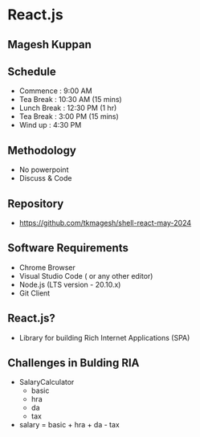 # React.js

## Magesh Kuppan

## Schedule
- Commence      : 9:00 AM
- Tea Break     : 10:30 AM (15 mins)
- Lunch Break   : 12:30 PM (1 hr)
- Tea Break     : 3:00 PM (15 mins)
- Wind up       : 4:30 PM

## Methodology
- No powerpoint
- Discuss & Code

## Repository
- https://github.com/tkmagesh/shell-react-may-2024

## Software Requirements
- Chrome Browser
- Visual Studio Code ( or any other editor)
- Node.js (LTS version - 20.10.x)
- Git Client

## React.js?
- Library for building Rich Internet Applications (SPA)

## Challenges in Bulding RIA
- SalaryCalculator
    - basic
    - hra
    - da
    - tax
- salary = basic + hra + da - tax